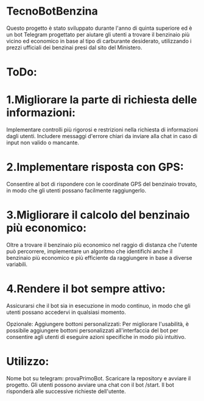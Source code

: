 # TecnoBotBenzina

Questo progetto è stato sviluppato durante l'anno di quinta superiore ed è un bot Telegram progettato per aiutare gli utenti a trovare il benzinaio più vicino ed economico in base al tipo di carburante desiderato, utilizzando i prezzi ufficiali dei benzinai presi dal sito del Ministero.

# ToDo:
  # 1.Migliorare la parte di richiesta delle informazioni:
  Implementare controlli più rigorosi e restrizioni nella richiesta di informazioni dagli utenti. Includere messaggi d'errore chiari da inviare alla chat in caso di input non valido o mancante.

  # 2.Implementare risposta con GPS: 
  Consentire al bot di rispondere con le coordinate GPS del benzinaio trovato, in modo che gli utenti possano facilmente raggiungerlo.

  # 3.Migliorare il calcolo del benzinaio più economico: 
  Oltre a trovare il benzinaio più economico nel raggio di distanza che l'utente può percorrere, implementare un algoritmo che identifichi anche il benzinaio più economico e più efficiente da raggiungere in base a diverse variabili.

  # 4.Rendere il bot sempre attivo: 
  Assicurarsi che il bot sia in esecuzione in modo continuo, in modo che gli utenti possano accedervi in qualsiasi momento.

  Opzionale: Aggiungere bottoni personalizzati: Per migliorare l'usabilità, è possibile aggiungere bottoni personalizzati all'interfaccia del bot per consentire agli utenti di eseguire azioni specifiche in modo più intuitivo.

# Utilizzo:
Nome bot su telegram: provaPrimoBot.
Scaricare la repository e avviare il progetto.
Gli utenti possono avviare una chat con il bot /start. Il bot risponderà alle successive richieste dell'utente.
